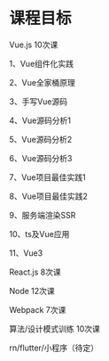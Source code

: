 # 课程目标

Vue.js 10次课

1、Vue组件化实践

2、Vue全家桶原理

3、手写Vue源码

4、Vue源码分析1

5、Vue源码分析2

6、Vue源码分析3

7、Vue项目最佳实践1

8、Vue项目最佳实践2

9、服务端渲染SSR

10、ts及Vue应用

11、Vue3



React.js 8次课



Node  12次课



Webpack  7次课



算法/设计模式训练 10次课



rn/flutter/小程序（待定）



